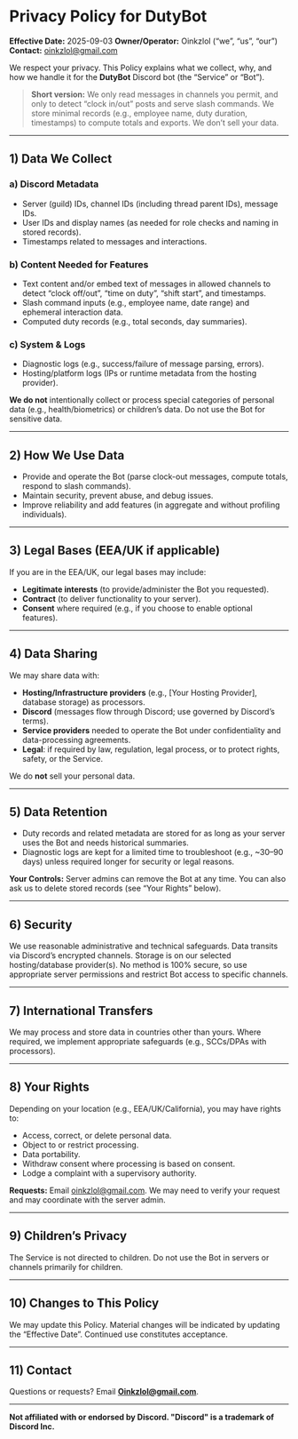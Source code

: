 # Privacy Policy for DutyBot

**Effective Date:** 2025-09-03 
**Owner/Operator:** Oinkzlol (“we”, “us”, “our”)  
**Contact:** oinkzlol@gmail.com

We respect your privacy. This Policy explains what we collect, why, and how we handle it for the **DutyBot** Discord bot (the “Service” or “Bot”).

> **Short version:** We only read messages in channels you permit, and only to detect “clock in/out” posts and serve slash commands. We store minimal records (e.g., employee name, duty duration, timestamps) to compute totals and exports. We don’t sell your data.

---

## 1) Data We Collect

### a) Discord Metadata
- Server (guild) IDs, channel IDs (including thread parent IDs), message IDs.
- User IDs and display names (as needed for role checks and naming in stored records).
- Timestamps related to messages and interactions.

### b) Content Needed for Features
- Text content and/or embed text of messages in allowed channels to detect “clock off/out”, “time on duty”, “shift start”, and timestamps.
- Slash command inputs (e.g., employee name, date range) and ephemeral interaction data.
- Computed duty records (e.g., total seconds, day summaries).

### c) System & Logs
- Diagnostic logs (e.g., success/failure of message parsing, errors).  
- Hosting/platform logs (IPs or runtime metadata from the hosting provider).

**We do not** intentionally collect or process special categories of personal data (e.g., health/biometrics) or children’s data. Do not use the Bot for sensitive data.

---

## 2) How We Use Data
- Provide and operate the Bot (parse clock-out messages, compute totals, respond to slash commands).
- Maintain security, prevent abuse, and debug issues.
- Improve reliability and add features (in aggregate and without profiling individuals).

---

## 3) Legal Bases (EEA/UK if applicable)
If you are in the EEA/UK, our legal bases may include:
- **Legitimate interests** (to provide/administer the Bot you requested).
- **Contract** (to deliver functionality to your server).
- **Consent** where required (e.g., if you choose to enable optional features).

---

## 4) Data Sharing
We may share data with:
- **Hosting/Infrastructure providers** (e.g., [Your Hosting Provider], database storage) as processors.
- **Discord** (messages flow through Discord; use governed by Discord’s terms).
- **Service providers** needed to operate the Bot under confidentiality and data-processing agreements.
- **Legal**: if required by law, regulation, legal process, or to protect rights, safety, or the Service.

We do **not** sell your personal data.

---

## 5) Data Retention
- Duty records and related metadata are stored for as long as your server uses the Bot and needs historical summaries.  
- Diagnostic logs are kept for a limited time to troubleshoot (e.g., ~30–90 days) unless required longer for security or legal reasons.

**Your Controls:** Server admins can remove the Bot at any time. You can also ask us to delete stored records (see “Your Rights” below).

---

## 6) Security
We use reasonable administrative and technical safeguards. Data transits via Discord’s encrypted channels. Storage is on our selected hosting/database provider(s). No method is 100% secure, so use appropriate server permissions and restrict Bot access to specific channels.

---

## 7) International Transfers
We may process and store data in countries other than yours. Where required, we implement appropriate safeguards (e.g., SCCs/DPAs with processors).

---

## 8) Your Rights
Depending on your location (e.g., EEA/UK/California), you may have rights to:
- Access, correct, or delete personal data.
- Object to or restrict processing.
- Data portability.
- Withdraw consent where processing is based on consent.
- Lodge a complaint with a supervisory authority.

**Requests:** Email oinkzlol@gmail.com. We may need to verify your request and may coordinate with the server admin.

---

## 9) Children’s Privacy
The Service is not directed to children. Do not use the Bot in servers or channels primarily for children.

---

## 10) Changes to This Policy
We may update this Policy. Material changes will be indicated by updating the “Effective Date”. Continued use constitutes acceptance.

---

## 11) Contact
Questions or requests? Email **Oinkzlol@gmail.com**.

---

**Not affiliated with or endorsed by Discord. "Discord" is a trademark of Discord Inc.**
